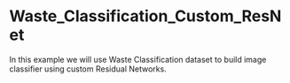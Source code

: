 # Waste_Classification_Custom_ResNet
In this example we will use Waste Classification dataset to build image classifier using custom Residual Networks.   
